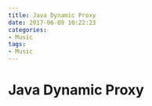 ```yaml
---
title: Java Dynamic Proxy
date: 2017-06-09 10:22:23
categories:
- Music
tags:
- Music
---
```


# Java Dynamic Proxy

